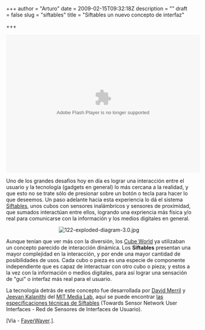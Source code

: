 +++
author = "Arturo"
date = 2009-02-15T09:32:18Z
description = ""
draft = false
slug = "siftables"
title = "Siftables un nuevo concepto de interfaz"

+++

<object width="526" height="374">
<param name="movie" value="http://video.ted.com/assets/player/swf/EmbedPlayer.swf"></param>
<param name="allowFullScreen" value="true" />
<param name="allowScriptAccess" value="always"/>
<param name="wmode" value="transparent"></param>
<param name="bgColor" value="#ffffff"></param>
<param name="flashvars" value="vu=http://video.ted.com/talk/stream/2009/Blank/DavidMerrill_2009-320k.mp4&su=http://images.ted.com/images/ted/tedindex/embed-posters/DavidMerrill-2009.embed_thumbnail.jpg&vw=512&vh=288&ap=0&ti=457&lang=es&introDuration=15330&adDuration=4000&postAdDuration=830&adKeys=talk=david_merrill_demos_siftables_the_smart_blocks;year=2009;theme=tales_of_invention;theme=what_makes_us_happy;theme=the_creative_spark;theme=design_like_you_give_a_damn;theme=what_s_next_in_tech;event=TED2009;tag=TED2009;tag=art;tag=business;tag=children;tag=computers;tag=design;tag=education;tag=invention;tag=music;tag=technology;&preAdTag=tconf.ted/embed;tile=1;sz=512x288;" />
<embed src="http://geek.cl/wp-content/uploads/2009/02/EmbedPlayer.swf" pluginspace="http://www.macromedia.com/go/getflashplayer" type="application/x-shockwave-flash" wmode="transparent" bgColor="#ffffff" width="526" height="374" allowFullScreen="true" allowScriptAccess="always" flashvars="vu=http://video.ted.com/talk/stream/2009/Blank/DavidMerrill_2009-320k.mp4&su=http://images.ted.com/images/ted/tedindex/embed-posters/DavidMerrill-2009.embed_thumbnail.jpg&vw=512&vh=288&ap=0&ti=457&lang=es&introDuration=15330&adDuration=4000&postAdDuration=830&adKeys=talk=david_merrill_demos_siftables_the_smart_blocks;year=2009;theme=tales_of_invention;theme=what_makes_us_happy;theme=the_creative_spark;theme=design_like_you_give_a_damn;theme=what_s_next_in_tech;event=TED2009;tag=TED2009;tag=art;tag=business;tag=children;tag=computers;tag=design;tag=education;tag=invention;tag=music;tag=technology;&preAdTag=tconf.ted/embed;tile=1;sz=512x288;"></embed>
</object>
<p>Uno de los grandes desafíos hoy en día es lograr una interacción entre el usuario y la tecnología (gadgets en general) lo más cercana a la realidad, y que esto no se trate sólo de presionar sobre un botón o tecla para hacer lo que deseemos. Un paso adelante hacia esta experiencia lo dá el sistema <a href="http://geek.cl/wp-content/uploads/2009/02/siftables.html">Siftables</a>, unos cubos con sensores inalámbricos y sensores de proximidad, que sumados interactúan entre ellos, logrando una expriencia más física y/o real para comunicarse con la información y los medios digitales en general.</p>

<p align="center"><img src="http://geeksan.com/wp-content/uploads/import/122-exploded-diagram-3.0.jpg" alt="122-exploded-diagram-3.0.jpg" /></p>

<p>Aunque tenían que ver más con la diversión, los <a href="http://geek.cl/wp-content/uploads/2009/02/Cube-World?src_t=sbk&amp;src_id=cubebox">Cube World</a> ya utilizaban un concepto parecido de interacción dinámica. Los <b>Siftables</b> presentan una mayor complejidad en la interacción, y por ende una mayor cantidad de posibilidades de usos. Cada cubo o pieza es una especie de componente independiente que es capaz de interactuar con otro cubo o pieza; y estos a la vez con la información o medios digitales, para así lograr una sensación de "gui" o interfaz más real para el usuario.</p>

<p>La tecnología detrás de este concepto fue desarrollada por <a href="http://tacolab.com/about/David_Merrill">David Merril</a> y <a href="http://tacolab.com/about/Jeevan_Kalanithi">Jeevan Kalanithi</a> del <a href="http://geek.cl/wp-content/uploads/2009/02/media.mit.edu">MIT Media Lab</a>, aquí se puede encontrar <a href="http://geek.cl/wp-content/uploads/2009/02/dmerrill_siftables.pdf">las especificaciones técnicas de Siftables</a> (Towards Sensor Network User Interfaces - Red de Sensores de Interfaces de Usuario).</p>

<p>[Vía - <a href="http://geek.cl/wp-content/uploads/2009/02/siftables-cubos-de-juguete-que-piensan">FayerWayer</a>.].</p>